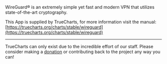 WireGuard® is an extremely simple yet fast and modern VPN that utilizes state-of-the-art cryptography.

This App is supplied by TrueCharts, for more information visit the manual: [https://truecharts.org/charts/stable/wireguard](https://truecharts.org/charts/stable/wireguard)

---

TrueCharts can only exist due to the incredible effort of our staff.
Please consider making a [donation](https://truecharts.org/about/sponsor) or contributing back to the project any way you can!
